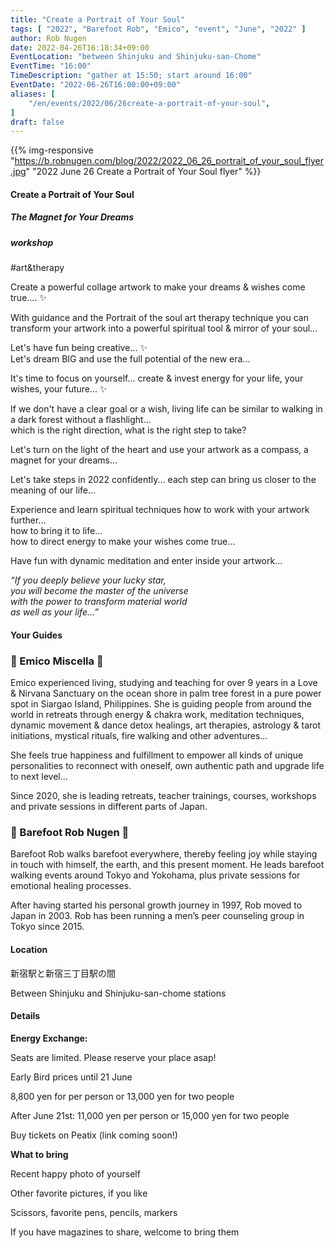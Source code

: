 ```yaml
---
title: "Create a Portrait of Your Soul"
tags: [ "2022", "Barefoot Rob", "Emico", "event", "June", "2022" ]
author: Rob Nugen
date: 2022-04-26T16:18:34+09:00
EventLocation: "between Shinjuku and Shinjuku-san-Chome"
EventTime: "16:00"
TimeDescription: "gather at 15:50; start around 16:00"
EventDate: "2022-06-26T16:00:00+09:00"
aliases: [
    "/en/events/2022/06/26create-a-portrait-of-your-soul",
]
draft: false
---
```


{{% img-responsive "https://b.robnugen.com/blog/2022/2022_06_26_portrait_of_your_soul_flyer.jpg" "2022 June 26 Create a Portrait of Your Soul flyer" %}}


#### Create a Portrait of Your Soul

##### The Magnet for Your Dreams

##### workshop

 #art&therapy

Create a powerful collage artwork to make your dreams & wishes come true.... ✨

With guidance and the Portrait of the soul art therapy technique you can
transform your artwork into a powerful spiritual tool & mirror of your soul...

Let's have fun being creative... ✨
<br>Let's dream BIG and use the full potential of the new era...

It's time to focus on yourself... create & invest energy for your life,
your wishes, your future... ✨

If we don't have a clear goal or a wish, living life can be similar
to walking in a dark forest without a flashlight...
<br>which is the right direction, what is the right step to take?

Let's turn on the light of the heart and use
your artwork as a compass, a magnet for your dreams...

Let's take steps in 2022 confidently...
each step can bring us closer to the meaning of our life...

Experience and learn spiritual techniques how to work with your artwork further...
<br>how to bring it to life...
<br>how to direct energy to make your wishes come true...

Have fun with dynamic meditation and enter inside your artwork...

*“If you deeply believe your lucky star,*
<br>*you will become the master of the universe*
<br>*with the power to transform material world*
<br>*as well as your life…”*

#### Your Guides

### 🙏 Emico Miscella 🙏

Emico experienced living, studying and teaching for over 9 years in a Love & Nirvana Sanctuary on the ocean shore in palm tree forest in a pure power spot in Siargao Island, Philippines. She is guiding people from around the world in retreats through energy & chakra work, meditation techniques, dynamic movement & dance detox healings, art therapies, astrology & tarot initiations, mystical rituals, fire walking and other adventures...

She feels true happiness and fulfillment to empower all kinds of unique personalities to reconnect with oneself, own authentic path and upgrade life to next level...

Since 2020, she is leading retreats, teacher trainings, courses, workshops and private sessions in different parts of Japan.

### 🐾 Barefoot Rob Nugen 🐾

Barefoot Rob walks barefoot everywhere, thereby feeling joy
while staying in touch with himself, the earth, and this present moment.
He leads barefoot walking events around Tokyo and Yokohama,
plus private sessions for emotional healing processes.

After having started his personal growth journey in 1997,
Rob moved to Japan in 2003. Rob has been running a men’s
peer counseling group in Tokyo since 2015.

#### Location

新宿駅と新宿三丁目駅の間

Between Shinjuku and Shinjuku-san-chome stations

#### Details

**Energy Exchange:**

Seats are limited.  Please reserve your place asap!

Early Bird prices until 21 June

8,800 yen for per person or 13,000 yen for two people

After June 21st: 11,000 yen per person or 15,000 yen for two people

Buy tickets on Peatix (link coming soon!)

**What to bring**

Recent happy photo of yourself

Other favorite pictures, if you like

Scissors, favorite pens, pencils, markers

If you have magazines to share, welcome to bring them
